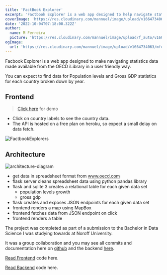 ```yaml
---
title: 'FactBook Explorer'
excerpt: 'Factbook Explorer is a web app designed to help navigate statistics from the OECD iLibrary'
coverImage: 'https://res.cloudinary.com/mannuel/image/upload/v1664734063/mfcom/factbook-explorer.png'
date: '2022-10-04T07:18:00.322Z'
author:
  name: M Ferreira
  picture: 'https://res.cloudinary.com/mannuel/image/upload/f_auto/v1604067445/images/mee.jpg'
ogImage:
  url: 'https://res.cloudinary.com/mannuel/image/upload/v1664734063/mfcom/factbook-explorer.png'
---
```


Facbook Explorer is a web app designed to make navigating statistics data made available from the OECD iLibrary in a user friendly way. 

You can expect to find data for Population levels and Gross GDP statistics for each country broken down by year. 
## Frontend

> [Click here](https://factbookexplorers.netlify.app) for demo
- Click on country labels to see the country data.
- The API is hosted on a free plan on heroku, so expect a small delay on data fetch.

![FactbookExplorers](https://res.cloudinary.com/mannuel/image/upload/v1664734063/mfcom/factbook-explorer.png)

## Architecture

![architecture-diagram](https://res.cloudinary.com/mannuel/image/upload/v1664738017/mfcom/factbook-explorer-diagram.png)

- get data in spreadsheet format from www.oecd.com
- flask server cleans spreadsheet data using python pandas library
- flask and sqlite 3 creates a relational table for each given data set
    - population levels growth
    - gross gdp
- flask creates and exposes JSON endpoints for each given data set
- frontend renders a map using MapBox
- frontend fetches data from JSON endpoint on click 
- frontend renders a table 

The project was completed as part of a submission to the Bachelor in Data Science I  was studying towards at Noroff University. 

It was a group collaboration and you may see all commits and documentation here on [github](https://github.com/mannuelf/nuc-studio-1-project-frontend) and the backend [here](https://github.com/mannuelf/nuc-studio-1-project-backend).


[Read Frontend](https://github.com/mannuelf/nuc-studio-1-project-frontend) code here.

[Read Backend](https://github.com/mannuelf/nuc-studio-1-project-backend) code here.
